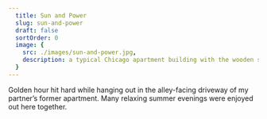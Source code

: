 ```yaml
---
  title: Sun and Power
  slug: sun-and-power
  draft: false
  sortOrder: 0
  image: {
    src: ./images/sun-and-power.jpg,
    description: a typical Chicago apartment building with the wooden staircase in the back is basked in the evening sun. In the foreground a power pole stands with electrical wires running off of it in all directions, crisscrossing across the entire scene except for the top left quadrant
  }
---
```


Golden hour hit hard while hanging out in the alley-facing driveway of my partner’s former apartment. Many relaxing summer evenings were enjoyed out here together.
